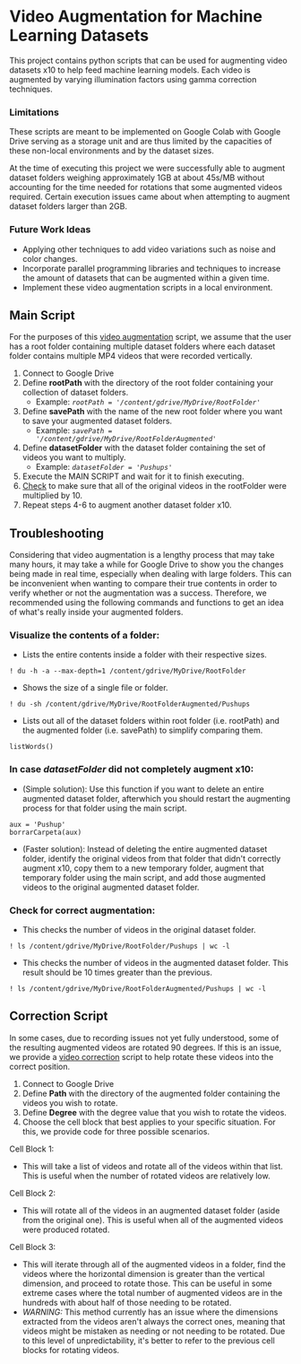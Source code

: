 # Video Augmentation for Machine Learning Datasets

This project contains python scripts that can be used for augmenting video datasets x10 to help feed machine learning models. Each video is augmented by varying illumination factors using gamma correction techniques.

### Limitations
These scripts are meant to be implemented on Google Colab with Google Drive serving as a storage unit and are thus limited by the capacities of these non-local environments and by the dataset sizes. 

At the time of executing this project we were successfully able to augment dataset folders weighing approximately 1GB at about 45s/MB without accounting for the time needed for rotations that some augmented videos required. Certain execution issues came about when attempting to augment dataset folders larger than 2GB.

### Future Work Ideas
- Applying other techniques to add video variations such as noise and color changes.
- Incorporate parallel programming libraries and techniques to increase the amount of datasets that can be augmented within a given time.
- Implement these video augmentation scripts in a local environment.

## Main Script
For the purposes of this [video augmentation](scripts/video_augmentation.ipynb) script, we assume that the user has a root folder containing multiple dataset folders where each dataset folder contains multiple MP4 videos that were recorded vertically.

1. Connect to Google Drive
2. Define **rootPath** with the directory of the root folder containing your collection of dataset folders.
   - Example: *`rootPath = '/content/gdrive/MyDrive/RootFolder'`*
3. Define **savePath** with the name of the new root folder where you want to save your augmented dataset folders.
   - Example: *`savePath = '/content/gdrive/MyDrive/RootFolderAugmented'`*
4. Define **datasetFolder** with the dataset folder containing the set of videos you want to multiply.
   - Example: *`datasetFolder = 'Pushups'`*
5. Execute the MAIN SCRIPT and wait for it to finish executing.
6. [Check](#check-for-correct-augmentation) to make sure that all of the original videos in the rootFolder were multiplied by 10.
7. Repeat steps 4-6 to augment another dataset folder x10.




## Troubleshooting
Considering that video augmentation is a lengthy process that may take many hours, it may take a while for Google Drive to show you the changes being made in real time, especially when dealing with large folders.
This can be inconvenient when wanting to compare their true contents in order to verify whether or not the augmentation was a success. Therefore, we recommended using the following commands and functions to get an idea of what's really inside your augmented folders.

### Visualize the contents of a folder:

- Lists the entire contents inside a folder with their respective sizes.
```
! du -h -a --max-depth=1 /content/gdrive/MyDrive/RootFolder
```

- Shows the size of a single file or folder.
```
! du -sh /content/gdrive/MyDrive/RootFolderAugmented/Pushups
```

- Lists out all of the dataset folders within root folder (i.e. rootPath) and the augmented folder (i.e. savePath) to simplify comparing them.
```
listWords()
```

### In case *datasetFolder* did not completely augment x10:
- (Simple solution):
Use this function if you want to delete an entire augmented dataset folder, afterwhich you should restart the augmenting process for that folder using the main script.
```
aux = 'Pushup'
borrarCarpeta(aux)
```
- (Faster solution): 
Instead of deleting the entire augmented dataset folder, identify the original videos from that folder that didn't correctly augment x10, copy them to a new temporary folder, augment that temporary folder using the main script, and add those augmented videos to the original augmented dataset folder.

### Check for correct augmentation:
- This checks the number of videos in the original dataset folder.
```
! ls /content/gdrive/MyDrive/RootFolder/Pushups | wc -l
```

- This checks the number of videos in the augmented dataset folder. This result should be 10 times greater than the previous.
```
! ls /content/gdrive/MyDrive/RootFolderAugmented/Pushups | wc -l
```



## Correction Script
In some cases, due to recording issues not yet fully understood, some of the resulting augmented videos are rotated 90 degrees. If this is an issue, we provide a [video correction](scripts/video_correction.ipynb) script to help rotate these videos into the correct position.

1. Connect to Google Drive
2. Define **Path** with the directory of the augmented folder containing the videos you wish to rotate.
3. Define **Degree** with the degree value that you wish to rotate the videos.
4. Choose the cell block that best applies to your specific situation. For this, we provide code for three possible scenarios.

Cell Block 1:
   - This will take a list of videos and rotate all of the videos within that list. This is useful when the number of rotated videos are relatively low.

Cell Block 2:
   - This will rotate all of the videos in an augmented dataset folder (aside from the original one). This is useful when all of the augmented videos were produced rotated.

Cell Block 3:
   - This will iterate through all of the augmented videos in a folder, find the videos where the horizontal dimension is greater than the vertical dimension, and proceed to rotate those. This can be useful in some extreme cases where the total number of augmented videos are in the hundreds with about half of those needing to be rotated.
   - *WARNING:* This method currently has an issue where the dimensions extracted from the videos aren't always the correct ones, meaning that videos might be mistaken as needing or not needing to be rotated. Due to this level of unpredictability, it's better to refer to the previous cell blocks for rotating videos. 
